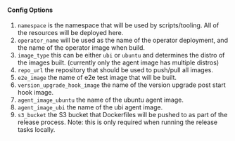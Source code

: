 
#### Config Options

1. `namespace` is the namespace that will be used by scripts/tooling. All of the resources will be deployed here.
2. `operator_name` will be used as the name of the operator deployment, and the name of the operator image when build.
3. `image_type` this can be either `ubi` or `ubuntu` and determines the distro of the images built. (currently only the agent image has multiple distros)
4. `repo_url` the repository that should be used to push/pull all images.
5. `e2e_image` the name of e2e test image that will be built.
6. `version_upgrade_hook_image` the name of the version upgrade post start hook image.
7. `agent_image_ubuntu` the name of the ubuntu agent image.
8. `agent_image_ubi` the name of the ubi agent image.
9. `s3_bucket` the S3 bucket that Dockerfiles will be pushed to as part of the release process. Note: this is only required when running the release tasks locally.
